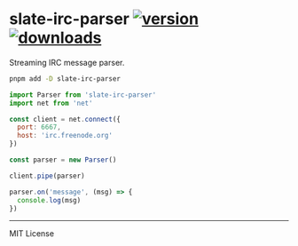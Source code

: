 slate-irc-parser [![version] ![downloads]][npm]
========
Streaming IRC message parser.

```bash
pnpm add -D slate-irc-parser
```
```js
import Parser from 'slate-irc-parser'
import net from 'net'

const client = net.connect({
  port: 6667,
  host: 'irc.freenode.org'
})

const parser = new Parser()

client.pipe(parser)

parser.on('message', (msg) => {
  console.log(msg)
})
```

--------

MIT License

[version]: https://badgen.net/npm/v/slate-irc-parser
[downloads]: https://badgen.net/npm/dt/slate-irc-parser
[npm]: https://npmjs.org/package/slate-irc-parser
